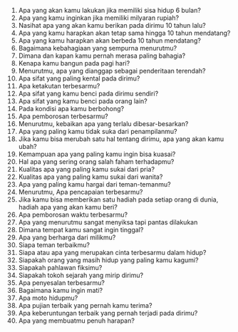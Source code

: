 1. Apa yang akan kamu lakukan jika memiliki sisa hidup 6 bulan?
2. Apa yang kamu inginkan jika memiliki milyaran rupiah?
3. Nasihat apa yang akan kamu berikan pada dirimu 10 tahun lalu?
4. Apa yang kamu harapkan akan tetap sama hingga 10 tahun mendatang?
5. Apa yang kamu harapkan akan berbeda 10 tahun mendatang?
6. Bagaimana kebahagiaan yang sempurna menurutmu?
7. Dimana dan kapan kamu pernah merasa paling bahagia?
8. Kenapa kamu bangun pada pagi hari?
9. Menurutmu, apa yang dianggap sebagai penderitaan terendah?
10. Apa sifat yang paling kental pada dirimu?
11. Apa ketakutan terbesarmu?
12. Apa sifat yang kamu benci pada dirimu sendiri?
13. Apa sifat yang kamu benci pada orang lain?
14. Pada kondisi apa kamu berbohong?
15. Apa pemborosan terbesarmu?
16. Menurutmu, kebaikan apa yang terlalu dibesar-besarkan?
17. Apa yang paling kamu tidak suka dari penampilanmu?
18. Jika kamu bisa merubah satu hal tentang dirimu, apa yang akan kamu ubah?
19. Kemampuan apa yang paling kamu ingin bisa kuasai?
20. Hal apa yang sering orang salah faham terhadapmu?
21. Kualitas apa yang paling kamu sukai dari pria?
22. Kualitas apa yang paling kamu sukai dari wanita?
23. Apa yang paling kamu hargai dari teman-temanmu?
24. Menurutmu, Apa pencapaian terbesarmu?
25. Jika kamu bisa memberikan satu hadiah pada setiap orang di dunia, hadiah apa yang akan kamu beri?
26. Apa pemborosan waktu terbesarmu?
27. Apa yang menurutmu sangat menyiksa tapi pantas dilakukan
28. Dimana tempat kamu sangat ingin tinggal?
29. Apa yang berharga dari milikmu?
30. Siapa teman terbaikmu?
31. Siapa atau apa yang merupakan cinta terbesarmu dalam hidup?
32. Siapakah orang yang masih hidup yang paling kamu kagumi?
33. Siapakah pahlawan fiksimu?
34. Siapakah tokoh sejarah yang mirip dirimu?
35. Apa penyesalan terbesarmu?
36. Bagaimana kamu ingin mati?
37. Apa moto hidupmu?
38. Apa pujian terbaik yang pernah kamu terima?
39. Apa keberuntungan terbaik yang pernah terjadi pada dirimu?
40. Apa yang membuatmu penuh harapan?
